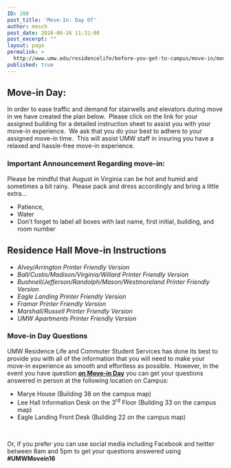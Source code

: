 ```yaml
---
ID: 280
post_title: 'Move-In: Day Of'
author: mesch
post_date: 2016-06-16 11:31:00
post_excerpt: ""
layout: page
permalink: >
  http://www.umw.edu/residencelife/before-you-get-to-campus/move-in/move-in-day-of/
published: true
---
```

<h2>Move-in Day:</h2>
In order to ease traffic and demand for stairwells and elevators during move in we have created the plan below.  Please click on the link for your assigned building for a detailed instruction sheet to assist you with your move-in experience.  We ask that you do your best to adhere to your assigned move-in time.  This will assist UMW staff in insuring you have a relaxed and hassle-free move-in experience.
<h3>Important Announcement Regarding move-in:</h3>
Please be mindful that August in Virginia can be hot and humid and sometimes a bit rainy.  Please pack and dress accordingly and bring a little extra…
<ul>
 	<li>Patience,</li>
 	<li>Water</li>
 	<li>Don’t forget to label all boxes with last name, first initial, building, and room number</li>
</ul>
<h2>Residence Hall Move-in Instructions</h2>
<ul>
 	<li><em>Alvey/Arrington Printer Friendly Version</em></li>
 	<li><em>Ball/Custis/Madison/Virginia/Willard Printer Friendly Version</em></li>
 	<li><em>Bushnell/Jefferson/Randolph/Mason/Westmoreland Printer Friendly Version</em></li>
 	<li><em>Eagle Landing Printer Friendly Version</em></li>
 	<li><em>Framar Printer Friendly Version</em></li>
 	<li><em>Marshall/Russell Printer Friendly Version</em></li>
 	<li><em>UMW Apartments Printer Friendly Version</em></li>
</ul>
<h3>Move-in Day Questions</h3>
UMW Residence Life and Commuter Student Services has done its best to provide you with all of the information that you will need to make your move-in experience as smooth and effortless as possible.  However, in the event you have question <strong><u>on Move-in Day</u></strong> you can get your questions answered in person at the following location on Campus:
<ul>
 	<li>Marye House (Building 38 on the campus map)</li>
 	<li>Lee Hall Information Desk on the 3<sup>rd</sup> Floor (Building 33 on the campus map)</li>
 	<li>Eagle Landing Front Desk (Building 22 on the campus map)</li>
</ul>
&nbsp;

Or, if you prefer you can use social media including Facebook and twitter between 8am and 5pm to get your questions answered using <strong>#UMWMovein16</strong>